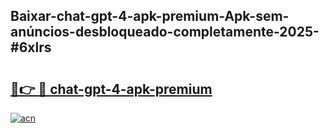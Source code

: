 ## Baixar-chat-gpt-4-apk-premium-Apk-sem-anúncios-desbloqueado-completamente-2025-#6xlrs

# <h2><a href="https://ainizakaria.my?title=chat-gpt-4-apk-premium&ref=22M">🔗👉 🔴 chat-gpt-4-apk-premium</a></h2>

[![acn](https://github.com/user-attachments/assets/0f9c940e-d8b0-45ae-aac7-cd30a18b3e1c)](https://ainizakaria.my?title=chat-gpt-4-apk-premium&ref=22M)

